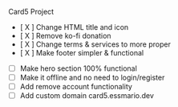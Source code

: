 Card5 Project

- [ X ] Change HTML title and icon
- [ X ] Remove ko-fi donation
- [ X ] Change terms & services to more proper
- [ X ] Make footer simpler & functional
- [ ] Make hero section 100% functional
- [ ] Make it offline and no need to login/register
- [ ] Add remove account functionality
- [ ] Add custom domain card5.essmario.dev
